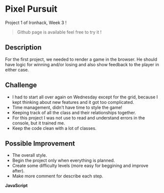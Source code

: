 # Pixel Pursuit

Project 1 of Ironhack, Week 3 !

> Github page is available feel free to try it !


## Description

For the first project, we needed to render a game in the browser.
He should have logic for winning and/or losing and also show feedback to the player in either case.


## Challenge

- I had to start all over again on Wednesday except for the grid, because I kept thinking about new features and it got too complicated.
- Time management, didn't have time to style the game! 
- Keeping track of all the class and their relationships together.
- For this project I was not use to read and understand errors in the console, but it trained me.
- Keep the code clean with a lot of classes.



## Possible Improvement

- The overall style.
- Begin the project only when everything is planned.
- Create some difficulty levels (more easy for beggining and improve after).
- Make more comment for describe each step.


**JavaScript**
